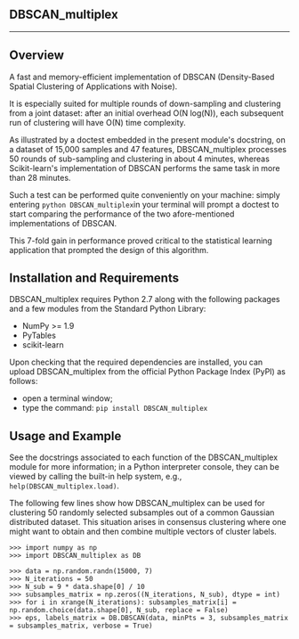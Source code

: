 DBSCAN_multiplex
----------------
----------------

Overview
--------

A fast and memory-efficient implementation of DBSCAN (Density-Based Spatial Clustering of Applications with Noise).

It is especially suited for multiple rounds of down-sampling and clustering from a joint dataset: after an initial overhead O(N log(N)), each subsequent run of clustering will have O(N) time complexity. 

As illustrated by a doctest embedded in the present module's docstring, on a dataset of 15,000 samples and 47 features, DBSCAN_multiplex processes 50 rounds of sub-sampling and clustering in about 4 minutes, whereas Scikit-learn's implementation of DBSCAN performs the same task in more than 28 minutes. 

Such a test can be performed quite conveniently on your machine: 
simply entering ```python DBSCAN_multiplex```in your terminal will prompt a doctest to start comparing the performance of the two afore-mentioned implementations of DBSCAN. 

This 7-fold gain in performance proved critical to the statistical learning application that prompted the design of this algorithm.

Installation and Requirements
-----------------------------

DBSCAN_multiplex requires Python 2.7 along with the following packages and a few modules from the Standard Python Library:
* NumPy >= 1.9
* PyTables
* scikit-learn

Upon checking that the required dependencies are installed, you can upload DBSCAN_multiplex from the official Python Package Index (PyPI) as follows:
* open a terminal window;
* type the command: ```pip install DBSCAN_multiplex```

Usage and Example
-----------------

See the docstrings associated to each function of the DBSCAN_multiplex module for more information; in a Python interpreter console, they can be viewed by calling the built-in help system, e.g., ```help(DBSCAN_multiplex.load)```. 

The following few lines show how DBSCAN_multiplex can be used for clustering 50 randomly selected subsamples out of a common Gaussian distributed dataset. This situation arises in consensus clustering where one might want to obtain and then combine multiple vectors of cluster labels.

```
>>> import numpy as np
>>> import DBSCAN_multiplex as DB

>>> data = np.random.randn(15000, 7)
>>> N_iterations = 50
>>> N_sub = 9 * data.shape[0] / 10
>>> subsamples_matrix = np.zeros((N_iterations, N_sub), dtype = int)
>>> for i in xrange(N_iterations): subsamples_matrix[i] = np.random.choice(data.shape[0], N_sub, replace = False)
>>> eps, labels_matrix = DB.DBSCAN(data, minPts = 3, subsamples_matrix = subsamples_matrix, verbose = True)
```



